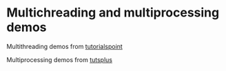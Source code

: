 # Multichreading and multiprocessing demos

Multithreading demos from [tutorialspoint](https://www.tutorialspoint.com/python/python_multithreading.htm)

Multiprocessing demos from [tutsplus](https://code.tutsplus.com/tutorials/introduction-to-multiprocessing-in-python--cms-30281)